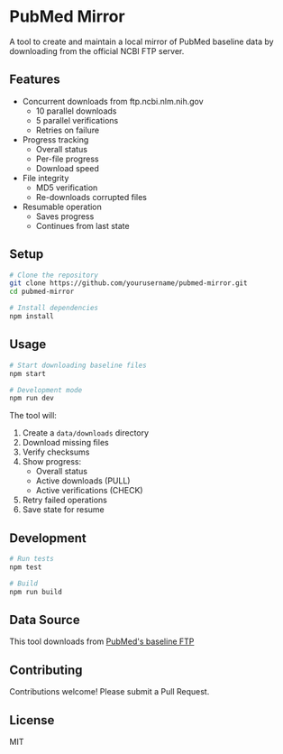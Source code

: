 # PubMed Mirror

A tool to create and maintain a local mirror of PubMed baseline data by downloading from the official NCBI FTP server.

## Features

- Concurrent downloads from ftp.ncbi.nlm.nih.gov
  - 10 parallel downloads
  - 5 parallel verifications
  - Retries on failure
- Progress tracking
  - Overall status
  - Per-file progress
  - Download speed
- File integrity
  - MD5 verification
  - Re-downloads corrupted files
- Resumable operation
  - Saves progress
  - Continues from last state

## Setup

```bash
# Clone the repository
git clone https://github.com/yourusername/pubmed-mirror.git
cd pubmed-mirror

# Install dependencies
npm install
```

## Usage

```bash
# Start downloading baseline files
npm start

# Development mode
npm run dev
```

The tool will:
1. Create a `data/downloads` directory
2. Download missing files
3. Verify checksums
4. Show progress:
   - Overall status
   - Active downloads (PULL)
   - Active verifications (CHECK)
5. Retry failed operations
6. Save state for resume

## Development

```bash
# Run tests
npm test

# Build
npm run build
```

## Data Source

This tool downloads from [PubMed's baseline FTP](https://ftp.ncbi.nlm.nih.gov/pubmed/baseline/)

## Contributing

Contributions welcome! Please submit a Pull Request.

## License

MIT
